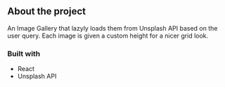 ## About the project

An Image Gallery that lazyly loads them from Unsplash API based on the user query. Each image is given a custom height for a nicer grid look.

### Built with

- React
- Unsplash API
